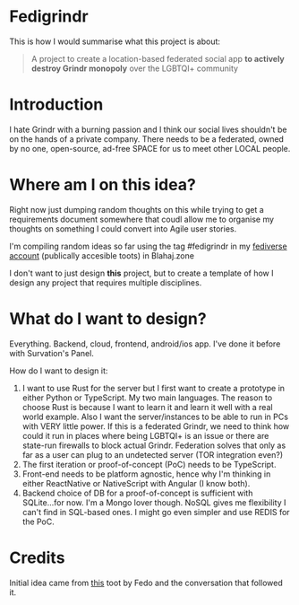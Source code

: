 # Fedigrindr

This is how I would summarise what this project is about:
> A project to create a location-based federated social app **to actively destroy Grindr monopoly** over the LGBTQI+ community

# Introduction

I hate Grindr with a burning passion and I think our social lives shouldn't be on the hands of a private company. There needs to be a federated, owned by no one, open-source, ad-free SPACE for us to meet other LOCAL people. 

# Where am I on this idea?

Right now just dumping random thoughts on this while trying to get a requirements document somewhere that coudl allow me to organise my thoughts on something I could convert into Agile user stories. 

I'm compiling random ideas so far using the tag #fedigrindr in my [fediverse account](https://blahaj.zone/tags/fedigrindr) (publically accesible toots) in Blahaj.zone

I don't want to just design **this** project, but to create a template of how I design any project that requires multiple disciplines. 

# What do I want to design?

Everything. Backend, cloud, frontend, android/ios app. I've done it before with Survation's Panel. 

How do I want to design it:
1. I want to use Rust for the server but I first want to create a prototype in either Python or TypeScript. My two main languages. The reason to choose Rust is because I want to learn it and learn it well with a real world example. Also I want the server/instances to be able to run in PCs with VERY little power. If this is a federated Grindr, we need to think how could it run in places where being LGBTQI+ is an issue or there are state-run firewalls to block actual Grindr. Federation solves that only as far as a user can plug to an undetected server (TOR integration even?)
2. The first iteration or proof-of-concept (PoC) needs to be TypeScript. 
3. Front-end needs to be platform agnostic, hence why I'm thinking in either ReactNative or NativeScript with Angular (I know both). 
4. Backend choice of DB for a proof-of-concept is sufficient with SQLite...for now. I'm a Mongo lover though. NoSQL gives me flexibility I can't find in SQL-based ones. I might go even simpler and use REDIS for the PoC.

# Credits

Initial idea came from [this](https://calckey.social/notes/9fmjo1uvorj015av) toot by Fedo and the conversation that followed it. 
